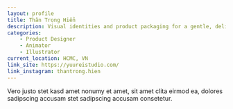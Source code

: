```yaml
---
layout: profile
title: Thân Trọng Hiển
description: Visual identities and product packaging for a gentle, delicate and refined event planning and design firms.
categories:
    - Product Designer
    - Animator
    - Illustrator
current_location: HCMC, VN
link_site: https://yuureistudio.com/
link_instagram: thantrong.hien
---
```


Vero justo stet kasd amet nonumy et amet, sit amet clita eirmod ea, dolores sadipscing accusam stet sadipscing accusam consetetur.
